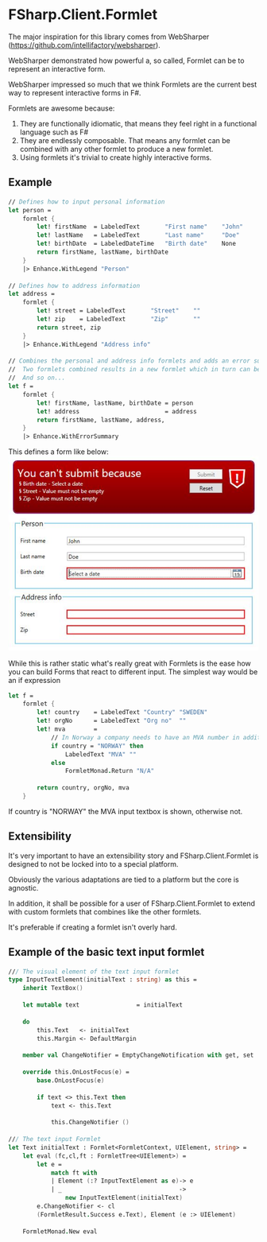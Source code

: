 FSharp.Client.Formlet
=====================

The major inspiration for this library comes from WebSharper (https://github.com/intellifactory/websharper).

WebSharper demonstrated how powerful a, so called, Formlet can be to represent an interactive form.

WebSharper impressed so much that we think Formlets are the current best way to represent interactive forms in F#.

Formlets are awesome because:
1. They are functionally idiomatic, that means they feel right in a functional language such as F#
2. They are endlessly composable. That means any formlet can be combined with any other formlet to produce a new formlet.
3. Using formlets it's trivial to create highly interactive forms.

Example
-------

```fsharp
// Defines how to input personal information
let person =
    formlet {
        let! firstName  = LabeledText       "First name"    "John"
        let! lastName   = LabeledText       "Last name"     "Doe"
        let! birthDate  = LabeledDateTime   "Birth date"    None
        return firstName, lastName, birthDate
    }
    |> Enhance.WithLegend "Person"

// Defines how to address information
let address =
    formlet {
        let! street = LabeledText       "Street"    ""
        let! zip    = LabeledText       "Zip"       ""
        return street, zip
    }
    |> Enhance.WithLegend "Address info"

// Combines the personal and address info formlets and adds an error summary
//  Two formlets combined results in a new formlet which in turn can be combined
//  And so on...
let f =
    formlet {
        let! firstName, lastName, birthDate = person
        let! address                        = address
        return firstName, lastName, address, 
    }
    |> Enhance.WithErrorSummary

```

This defines a form like below:
<img src="media/simple_formlet.JPG" />


While this is rather static what's really great with Formlets is the ease
how you can build Forms that react to different input. The simplest way would
be an if expression

```fsharp
let f =
    formlet {
        let! country    = LabeledText "Country" "SWEDEN"
        let! orgNo      = LabeledText "Org no"  ""
        let! mva        =
            // In Norway a company needs to have an MVA number in addition to the OrgNo
            if country = "NORWAY" then  
                LabeledText "MVA" ""
            else
                FormletMonad.Return "N/A"

        return country, orgNo, mva
    }
```

If country is "NORWAY" the MVA input textbox is shown, otherwise not.


Extensibility
-------------

It's very important to have an extensibility story and FSharp.Client.Formlet is designed to not be locked into to a special platform. 

Obviously the various adaptations are tied to a platform but the core is agnostic.

In addition, it shall be possible for a user of FSharp.Client.Formlet to extend with custom formlets that combines like the other formlets. 

It's preferable if creating a formlet isn't overly hard. 

Example of the basic text input formlet
---------------------------------------

```fsharp
/// The visual element of the text input formlet
type InputTextElement(initialText : string) as this =
    inherit TextBox()

    let mutable text                = initialText

    do
        this.Text   <- initialText
        this.Margin <- DefaultMargin

    member val ChangeNotifier = EmptyChangeNotification with get, set

    override this.OnLostFocus(e) =
        base.OnLostFocus(e)

        if text <> this.Text then
            text <- this.Text

            this.ChangeNotifier ()

/// The text input Formlet
let Text initialText : Formlet<FormletContext, UIElement, string> =
    let eval (fc,cl,ft : FormletTree<UIElement>) =
        let e =
            match ft with
            | Element (:? InputTextElement as e)-> e
            | _                                 ->
                new InputTextElement(initialText)
        e.ChangeNotifier <- cl
        (FormletResult.Success e.Text), Element (e :> UIElement)

    FormletMonad.New eval

```